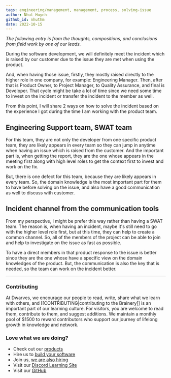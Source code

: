 ```yaml
---
tags: engineering/management, management, process, solving-issue
author: Nhut Huynh
github_id: nhuthm
date: 2022-10-15
---
```


*The following entry is from the thoughts, compositions, and conclusions from field work by one of our leads.*

During the software development, we will definitely meet the incident which is raised by our customer due to the issue they are met when using the product.

And, when having those issue, firstly, they mostly raised directly to the higher role in one company, for example: Engineering Manager. Then, after that is Product Owner, to Project Manager, to Quality Assurance, and final is Developer. That cycle might be take a lot of time since we need some time to invest on the incident or transfer the incident to the member as well.

From this point, I will share 2 ways on how to solve the incident based on the experience I got during the time I am working with the product team.

## Engineering Support team, SWAT team
For this team, they are not only the developer from one specific product team, they are likely appears in every team so they can jump in anytime when having an issue which is raised from the customer. And the important part is, when getting the report, they are the one whose appears in the meeting first along with high level roles to get the context first to invest and work on the fix.

But, there is one defect for this team, because they are likely appears in every team. So, the domain knowledge is the most important part for them to have before solving on the issue, and also have a good communication as well to discuss with customer.

## Incident channel from the communication tools
From my perspective, I might be prefer this way rather than having a SWAT team. The reason is, when having an incident, maybe it's still need to go with the higher level role first, but at this time, they can help to create a common channel. So, all of the members of the project can be able to join and help to investigate on the issue as fast as possible.

To have a direct members in that product response to the issue is better since they are the one whose have a specific view on the domain knowledges of the product. But, the communication is also the key that is needed, so the team can work on the incident better.


---
<!-- CTA -->
### Contributing

At Dwarves, we encourage our people to read, write, share what we learn with others, and [[CONTRIBUTING|contributing to the Brainery]] is an important part of our learning culture. For visitors, you are welcome to read them, contribute to them, and suggest additions. We maintain a monthly pool of $1500 to reward contributors who support our journey of lifelong growth in knowledge and network.

### Love what we are doing?

- Check out our [products](https://superbits.co)
- Hire us to [build your software](https://d.foundation)
- Join us, [we are also hiring](https://github.com/dwarvesf/WeAreHiring)
- Visit our [Discord Learning Site](https://discord.gg/dzNBpNTVEZ)
- Visit our [GitHub](https://github.com/dwarvesf)